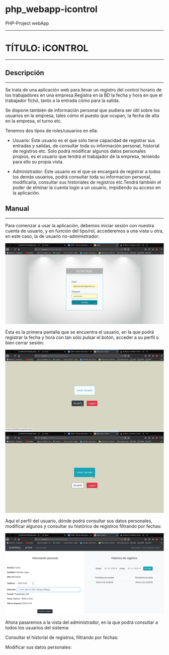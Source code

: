 # php_webapp-icontrol
PHP-Project webApp
<hr>
<h1>TÍTULO: iCONTROL</H1>
<hr>
<h2>Descripción</h2>
<hr>

<p>Se trata de una aplicación web para llevar un registro del control horario de los trabajadores en una empresa.Registra en la BD la fecha y hora en que el trabajador fichó, tanto a la entrada cómo para la salida.</p>
<p>Se dispone también de información personal que pudiera ser útil sobre los usuarios en la empresa, tales cómo el puesto que ocupan, la fecha de alta en la empresa, el turno etc.</p>
  
<p>Tenemos dos tipos de roles/usuarios en ella:</p>
 <ul> 
  <li>
    <p>Usuario: Éste usuario es el que sólo tiene capacidad de registrar sus entradas y salidas, de consultar toda su información personal, historial de registros etc. Solo podrá modificar algunos datos personales propios, es el usuario que tendrá el trabajador de la empresa, teniendo para ello su propia vista.</p>   
  </li>  
  <li>
  <p>Administrador: Éste usuario es el que se encargará de registrar a todos los demás usuarios, podrá consultar toda su informacion personal, modificarla, consultar sus historiales de registros etc.Tendrá también el poder de elminar la cuenta login a un usuario, impidiendo su acceso en la aplicación.</p> 
  </li>
  
  </ul>
  
  <h2>Manual</h2>
  <hr>
  <p>Para comenzar a usar la aplicación, debemos iniciar sesión con nuestra cuenta de usuario, y en función del tipo/rol, accederemos a una vista u otra, en este caso, la de usuario no-administrador:</p>
  <img src="https://github.com/DavidPerezPardo/php_webapp-icontrol/blob/master/capturas/Captura%20de%20pantalla%20de%202019-12-02%2013-58-35.png"><br>
  <p>Ésta es la primera pantalla que se encuentra el usuario, en la que podrá registrar la fecha y hora con tan sólo pulsar el botón, acceder a su perfil o bien cerrar sesión:</p>
    <img src="https://github.com/DavidPerezPardo/php_webapp-icontrol/blob/master/capturas/Captura de pantalla de 2019-12-02 13-59-29.png">
        <img src="https://github.com/DavidPerezPardo/php_webapp-icontrol/blob/master/capturas/Captura de pantalla de 2019-12-02 13-59-45.png"><br>
   <p>Aquí el perfil del usuario, dónde podrá consultar sus datos personales, modificar algunos y consultar su histórico de registros filtrando por fechas:</p>
        <img src="https://github.com/DavidPerezPardo/php_webapp-icontrol/blob/master/capturas/Captura de pantalla de 2019-12-02 14-01-12.png"><br>
        
        
              
<p>Ahora pasaremos a la vista del administrador, en la que podrá consultar a todos los usuarios del sistema:</p>




<p>Consultar el historial de registros, filtrando por fechas:</p>




<p>Modificar sus datos personales:</p>


